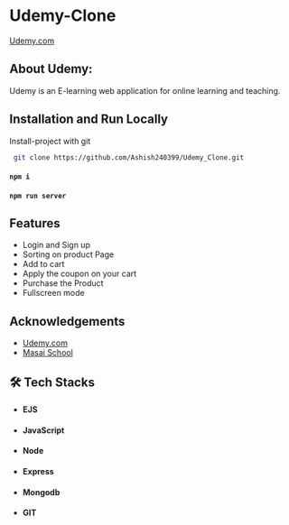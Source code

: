 # Udemy-Clone

[Udemy.com](https://www.udemy.com/)
## About Udemy:
Udemy is an E-learning web application for online learning and teaching.

## Installation and Run Locally

Install-project with git

```bash
 git clone https://github.com/Ashish240399/Udemy_Clone.git
```
#### `npm i`
#### `npm run server`

## Features

- Login and Sign up
- Sorting on product Page
- Add to cart
- Apply the coupon on your cart 
- Purchase the Product
- Fullscreen mode


## Acknowledgements

 - [Udemy.com](https://www.udemy.com/)
 - [Masai School](https://masaischool.com/)


## 🛠 Tech Stacks
- #### EJS
- #### JavaScript
- #### Node
- #### Express
- #### Mongodb
- #### GIT 

